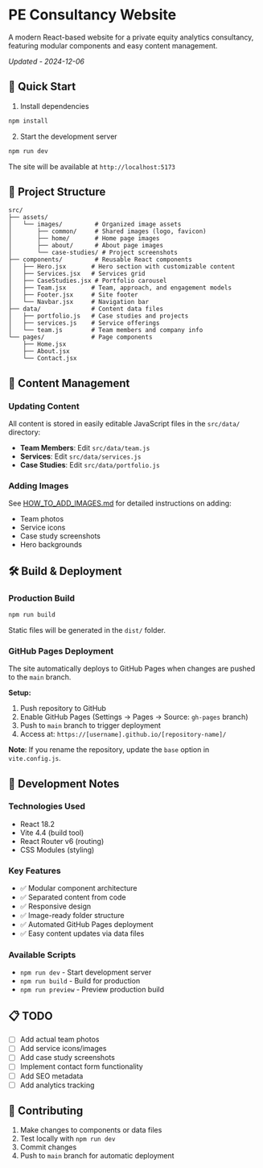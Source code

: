 # PE Consultancy Website

A modern React-based website for a private equity analytics consultancy, featuring modular components and easy content management.

*Updated - 2024-12-06*

## 🚀 Quick Start

1. Install dependencies
```bash
npm install
```

2. Start the development server
```bash
npm run dev
```

The site will be available at `http://localhost:5173`

## 📁 Project Structure

```
src/
├── assets/
│   └── images/         # Organized image assets
│       ├── common/     # Shared images (logo, favicon)
│       ├── home/       # Home page images
│       ├── about/      # About page images
│       └── case-studies/ # Project screenshots
├── components/         # Reusable React components
│   ├── Hero.jsx       # Hero section with customizable content
│   ├── Services.jsx   # Services grid
│   ├── CaseStudies.jsx # Portfolio carousel
│   ├── Team.jsx       # Team, approach, and engagement models
│   ├── Footer.jsx     # Site footer
│   └── Navbar.jsx     # Navigation bar
├── data/              # Content data files
│   ├── portfolio.js   # Case studies and projects
│   ├── services.js    # Service offerings
│   └── team.js        # Team members and company info
└── pages/             # Page components
    ├── Home.jsx
    ├── About.jsx
    └── Contact.jsx
```

## 📝 Content Management

### Updating Content

All content is stored in easily editable JavaScript files in the `src/data/` directory:

- **Team Members**: Edit `src/data/team.js`
- **Services**: Edit `src/data/services.js`
- **Case Studies**: Edit `src/data/portfolio.js`

### Adding Images

See [HOW_TO_ADD_IMAGES.md](./HOW_TO_ADD_IMAGES.md) for detailed instructions on adding:
- Team photos
- Service icons
- Case study screenshots
- Hero backgrounds

## 🛠️ Build & Deployment

### Production Build
```bash
npm run build
```

Static files will be generated in the `dist/` folder.

### GitHub Pages Deployment

The site automatically deploys to GitHub Pages when changes are pushed to the `main` branch.

**Setup:**
1. Push repository to GitHub
2. Enable GitHub Pages (Settings → Pages → Source: `gh-pages` branch)
3. Push to `main` branch to trigger deployment
4. Access at: `https://[username].github.io/[repository-name]/`

**Note**: If you rename the repository, update the `base` option in `vite.config.js`.

## 🔧 Development Notes

### Technologies Used
- React 18.2
- Vite 4.4 (build tool)
- React Router v6 (routing)
- CSS Modules (styling)

### Key Features
- ✅ Modular component architecture
- ✅ Separated content from code
- ✅ Responsive design
- ✅ Image-ready folder structure
- ✅ Automated GitHub Pages deployment
- ✅ Easy content updates via data files

### Available Scripts
- `npm run dev` - Start development server
- `npm run build` - Build for production
- `npm run preview` - Preview production build

## 📋 TODO

- [ ] Add actual team photos
- [ ] Add service icons/images
- [ ] Add case study screenshots
- [ ] Implement contact form functionality
- [ ] Add SEO metadata
- [ ] Add analytics tracking

## 🤝 Contributing

1. Make changes to components or data files
2. Test locally with `npm run dev`
3. Commit changes
4. Push to `main` branch for automatic deployment
